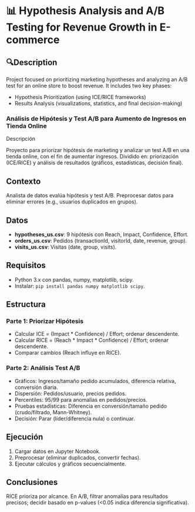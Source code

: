 # 📊 Hypothesis Analysis and A/B Testing for Revenue Growth in E-commerce

## 🔍Description  
Project focused on prioritizing marketing hypotheses and analyzing an A/B test for an online store to boost revenue. It includes two key phases:  

- Hypothesis Prioritization (using ICE/RICE frameworks)  
- Results Analysis (visualizations, statistics, and final decision-making)

### Análisis de Hipótesis y Test A/B para Aumento de Ingresos en Tienda Online

Descripción

Proyecto para priorizar hipótesis de marketing y analizar un test A/B en una tienda online, con el fin de aumentar ingresos. Dividido en: priorización (ICE/RICE) y análisis de resultados (gráficos, estadísticas, decisión final).

## Contexto

Analista de datos evalúa hipótesis y test A/B. Preprocesar datos para eliminar errores (e.g., usuarios duplicados en grupos).

## Datos

- **hypotheses_us.csv**: 9 hipótesis con Reach, Impact, Confidence, Effort.
- **orders_us.csv**: Pedidos (transactionId, visitorId, date, revenue, group).
- **visits_us.csv**: Visitas (date, group, visits).

## Requisitos

- Python 3.x con pandas, numpy, matplotlib, scipy.
- Instalar: `pip install pandas numpy matplotlib scipy`.

## Estructura

### Parte 1: Priorizar Hipótesis
- Calcular ICE = (Impact * Confidence) / Effort; ordenar descendente.
- Calcular RICE = (Reach * Impact * Confidence) / Effort; ordenar descendente.
- Comparar cambios (Reach influye en RICE).

### Parte 2: Análisis Test A/B
- Gráficos: Ingresos/tamaño pedido acumulados, diferencia relativa, conversión diaria.
- Dispersión: Pedidos/usuario, precios pedidos.
- Percentiles: 95/99 para anomalías en pedidos/precios.
- Pruebas estadísticas: Diferencia en conversión/tamaño pedido (crudo/filtrado, Mann-Whitney).
- Decisión: Parar (líder/diferencia nula) o continuar.

## Ejecución

1. Cargar datos en Jupyter Notebook.
2. Preprocesar (eliminar duplicados, convertir fechas).
3. Ejecutar cálculos y gráficos secuencialmente.

## Conclusiones

RICE prioriza por alcance. En A/B, filtrar anomalías para resultados precisos; decidir basado en p-values (<0.05 indica diferencia significativa).

